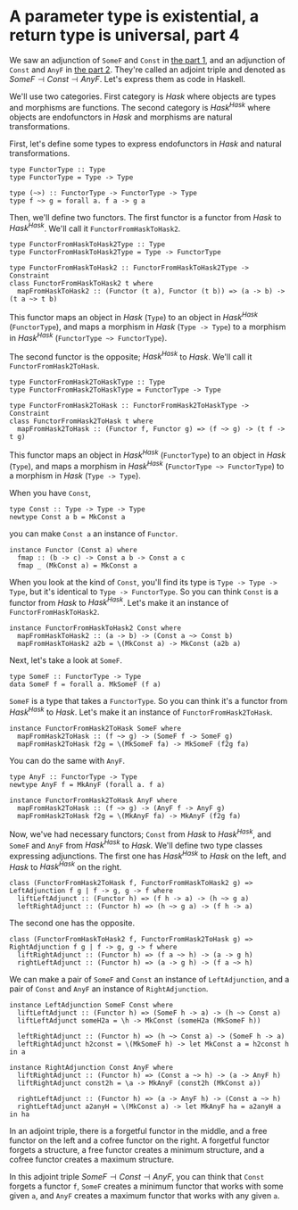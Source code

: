 # A parameter type is existential, a return type is universal, part 4

We saw an adjunction of `SomeF` and `Const` in [the part 1](../6/existential_universal1.html), and an adjunction of `Const` and `AnyF` in [the part 2](../6/existential_universal2.html). They're called an adjoint triple and denoted as $SomeF \dashv Const \dashv AnyF$. Let's express them as code in Haskell.

We'll use two categories. First category is $Hask$ where objects are types and morphisms are functions. The second category is $Hask^{Hask}$ where objects are endofunctors in $Hask$ and morphisms are natural transformations.

First, let's define some types to express endofunctors in $Hask$ and natural transformations.

```
type FunctorType :: Type
type FunctorType = Type -> Type

type (~>) :: FunctorType -> FunctorType -> Type
type f ~> g = forall a. f a -> g a
```

Then, we'll define two functors. The first functor is a functor from $Hask$ to $Hask^{Hask}$. We'll call it `FunctorFromHaskToHask2`.

```
type FunctorFromHaskToHask2Type :: Type
type FunctorFromHaskToHask2Type = Type -> FunctorType

type FunctorFromHaskToHask2 :: FunctorFromHaskToHask2Type -> Constraint
class FunctorFromHaskToHask2 t where
  mapFromHaskToHask2 :: (Functor (t a), Functor (t b)) => (a -> b) -> (t a ~> t b)
```

This functor maps an object in $Hask$ (`Type`) to an object in $Hask^{Hask}$ (`FunctorType`), and maps a morphism in $Hask$ (`Type -> Type`) to a morphism in $Hask^{Hask}$ (`FunctorType ~> FunctorType`).

The second functor is the opposite; $Hask^{Hask}$ to $Hask$. We'll call it `FunctorFromHask2ToHask`.

```
type FunctorFromHask2ToHaskType :: Type
type FunctorFromHask2ToHaskType = FunctorType -> Type

type FunctorFromHask2ToHask :: FunctorFromHask2ToHaskType -> Constraint
class FunctorFromHask2ToHask t where
  mapFromHask2ToHask :: (Functor f, Functor g) => (f ~> g) -> (t f -> t g)
```

This functor maps an object in $Hask^{Hask}$ (`FunctorType`) to an object in $Hask$ (`Type`), and maps a morphism in $Hask^{Hask}$ (`FunctorType ~> FunctorType`) to a morphism in $Hask$ (`Type -> Type`).

When you have `Const`,

```
type Const :: Type -> Type -> Type
newtype Const a b = MkConst a
```

you can make `Const a` an instance of `Functor`.

```
instance Functor (Const a) where
  fmap :: (b -> c) -> Const a b -> Const a c
  fmap _ (MkConst a) = MkConst a
```

When you look at the kind of `Const`, you'll find its type is `Type -> Type -> Type`, but it's identical to `Type -> FunctorType`. So you can think `Const` is a functor from $Hask$ to $Hask^{Hask}$. Let's make it an instance of `FunctorFromHaskToHask2`.

```
instance FunctorFromHaskToHask2 Const where
  mapFromHaskToHask2 :: (a -> b) -> (Const a ~> Const b)
  mapFromHaskToHask2 a2b = \(MkConst a) -> MkConst (a2b a)
```

Next, let's take a look at `SomeF`.

```
type SomeF :: FunctorType -> Type
data SomeF f = forall a. MkSomeF (f a)
```

`SomeF` is a type that takes a `FunctorType`. So you can think it's a functor from $Hask^{Hask}$ to $Hask$. Let's make it an instance of `FunctorFromHask2ToHask`.

```
instance FunctorFromHask2ToHask SomeF where
  mapFromHask2ToHask :: (f ~> g) -> (SomeF f -> SomeF g)
  mapFromHask2ToHask f2g = \(MkSomeF fa) -> MkSomeF (f2g fa)
```

You can do the same with `AnyF`.

```
type AnyF :: FunctorType -> Type
newtype AnyF f = MkAnyF (forall a. f a)

instance FunctorFromHask2ToHask AnyF where
  mapFromHask2ToHask :: (f ~> g) -> (AnyF f -> AnyF g)
  mapFromHask2ToHask f2g = \(MkAnyF fa) -> MkAnyF (f2g fa)
```

Now, we've had necessary functors; `Const` from $Hask$ to $Hask^{Hask}$, and `SomeF` and `AnyF` from $Hask^{Hask}$ to $Hask$. We'll define two type classes expressing adjunctions. The first one has $Hask^{Hask}$ to $Hask$ on the left, and $Hask$ to $Hask^{Hask}$ on the right.

```
class (FunctorFromHask2ToHask f, FunctorFromHaskToHask2 g) => LeftAdjunction f g | f -> g, g -> f where
  liftLeftAdjunct :: (Functor h) => (f h -> a) -> (h ~> g a)
  leftRightAdjunct :: (Functor h) => (h ~> g a) -> (f h -> a)
```

The second one has the opposite.

```
class (FunctorFromHaskToHask2 f, FunctorFromHask2ToHask g) => RightAdjunction f g | f -> g, g -> f where
  liftRightAdjunct :: (Functor h) => (f a ~> h) -> (a -> g h)
  rightLeftAdjunct :: (Functor h) => (a -> g h) -> (f a ~> h)
```

We can make a pair of `SomeF` and `Const` an instance of `LeftAdjunction`, and a pair of `Const` and `AnyF` an instance of `RightAdjunction`.

```
instance LeftAdjunction SomeF Const where
  liftLeftAdjunct :: (Functor h) => (SomeF h -> a) -> (h ~> Const a)
  liftLeftAdjunct someH2a = \h -> MkConst (someH2a (MkSomeF h))

  leftRightAdjunct :: (Functor h) => (h ~> Const a) -> (SomeF h -> a)
  leftRightAdjunct h2const = \(MkSomeF h) -> let MkConst a = h2const h in a

instance RightAdjunction Const AnyF where
  liftRightAdjunct :: (Functor h) => (Const a ~> h) -> (a -> AnyF h)
  liftRightAdjunct const2h = \a -> MkAnyF (const2h (MkConst a))

  rightLeftAdjunct :: (Functor h) => (a -> AnyF h) -> (Const a ~> h)
  rightLeftAdjunct a2anyH = \(MkConst a) -> let MkAnyF ha = a2anyH a in ha
```

In an adjoint triple, there is a forgetful functor in the middle, and a free functor on the left and a cofree functor on the right. A forgetful functor forgets a structure, a free functor creates a minimum structure, and a cofree functor creates a maximum structure.

In this adjoint triple $SomeF \dashv Const \dashv AnyF$, you can think that `Const` forgets a functor `f`, `SomeF` creates a minimum functor that works with some given `a`, and `AnyF` creates a maximum functor that works with any given `a`.
